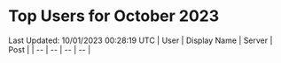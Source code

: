 # Top Users for October 2023
Last Updated: 10/01/2023 00:28:19 UTC
| User | Display Name | Server | Post |
| -- | -- | -- | -- |
